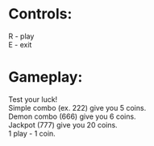 # Controls:
R - play  
E - exit

# Gameplay:
Test your luck!  
Simple combo (ex. 222) give you 5 coins.  
Demon combo (666) give you 6 coins.  
Jackpot (777) give you 20 coins.  
1 play - 1 coin.  
